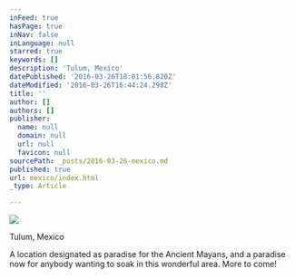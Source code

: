 ```yaml
---
inFeed: true
hasPage: true
inNav: false
inLanguage: null
starred: true
keywords: []
description: 'Tulum, Mexico'
datePublished: '2016-03-26T18:01:56.820Z'
dateModified: '2016-03-26T16:44:24.298Z'
title: ''
author: []
authors: []
publisher:
  name: null
  domain: null
  url: null
  favicon: null
sourcePath: _posts/2016-03-26-mexico.md
published: true
url: mexico/index.html
_type: Article

---
```

![](https://the-grid-user-content.s3-us-west-2.amazonaws.com/8bbdeae4-3e20-4346-ba1e-1cf373de8e02.jpg)

Tulum, Mexico

A location designated as paradise for the Ancient Mayans, and a paradise now for anybody wanting to soak in this wonderful area. More to come!